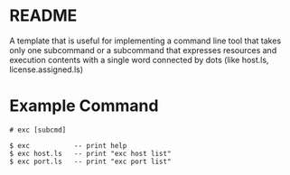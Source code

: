 # README

A template that is useful for implementing a command line tool that takes only one subcommand or a subcommand that expresses resources and execution contents with a single word connected by dots (like  host.ls, license.assigned.ls)

# Example Command

```
# exc [subcmd]

$ exc           -- print help
$ exc host.ls   -- print "exc host list"
$ exc port.ls   -- print "exc port list"

```
